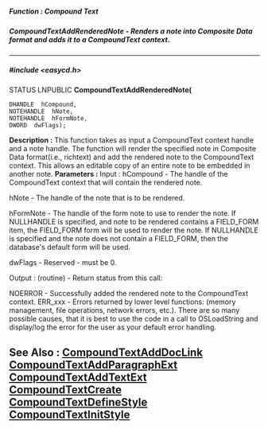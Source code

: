 ##### Function : Compound Text
##### CompoundTextAddRenderedNote - Renders a note into Composite Data format and adds it to a CompoundText context.
---
##### #include <easycd.h>
STATUS LNPUBLIC **CompoundTextAddRenderedNote(**

	DHANDLE  hCompound,
	NOTEHANDLE  hNote,
	NOTEHANDLE  hFormNote,
	DWORD  dwFlags);
**Description :**
This function takes as input a CompoundText context handle and a note handle. 
The function will render the specified note in Composite Data format(i.e., 
richtext) and add the rendered note to the CompoundText context.  This allows 
an editable copy of an entire note to be embedded in another note.
**Parameters :**
Input :
hCompound  -  The handle of the CompoundText context that will contain the rendered note.

hNote  -  The handle of the note that is to be rendered.

hFormNote  -  The handle of the form note to use to render the note.  If NULLHANDLE is specified, and note to be rendered contains a FIELD_FORM item, the FIELD_FORM form will be used to render the note. If NULLHANDLE is specified and the note does not contain a FIELD_FORM, then the database's default form will be used.

dwFlags  -  Reserved - must be 0.

Output :
(routine)  -  Return status from this call: 

NOERROR - Successfully added the rendered note to the CompoundText context.
ERR_xxx - Errors returned by lower level functions: (memory management, file operations, network errors, etc.).  There are so many possible causes, that it is best to use the code in a call to OSLoadString and display/log the error for the user as your default error handling.


**See Also :**
[CompoundTextAddDocLink](D:/md_files/CompoundTextAddDocLink.md)
[CompoundTextAddParagraphExt](D:/md_files/CompoundTextAddParagraphExt.md)
[CompoundTextAddTextExt](D:/md_files/CompoundTextAddTextExt.md)
[CompoundTextCreate](D:/md_files/CompoundTextCreate.md)
[CompoundTextDefineStyle](D:/md_files/CompoundTextDefineStyle.md)
[CompoundTextInitStyle](D:/md_files/CompoundTextInitStyle.md)
---
